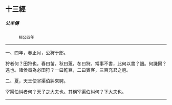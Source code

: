

## 十三經

##### 公羊傳
　　　`桓公四年`

* * *

一、四年，春正月，公狩于郎。

狩者何？田狩也，春曰苗，秋曰蒐，冬曰狩。常事不書，此何以書？譏。何譏爾？遠也。諸侯曷為必田狩？一曰乾豆，二曰賓客，三百充君之庖。

二、夏，天王使宰渠伯糾來聘。

宰渠伯糾者何？天子之大夫也。其稱宰渠伯糾何？下大夫也。

* * *

